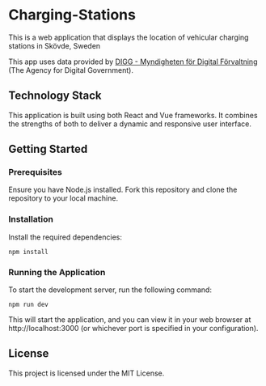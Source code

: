# Charging-Stations
This is a web application that displays the location of vehicular charging stations in Skövde, Sweden

This app uses data provided by [DIGG - Myndigheten för Digital Förvaltning](https://www.dataportal.se/en) (The Agency for Digital Government).

## Technology Stack
This application is built using both React and Vue frameworks. It combines the strengths of both to deliver a dynamic and responsive user interface.

## Getting Started
### Prerequisites
Ensure you have Node.js installed.
Fork this repository and clone the repository to your local machine.

### Installation
Install the required dependencies:
```
npm install
```
### Running the Application
To start the development server, run the following command:
```
npm run dev
```
This will start the application, and you can view it in your web browser at http://localhost:3000 (or whichever port is specified in your configuration).

## License
This project is licensed under the MIT License.
